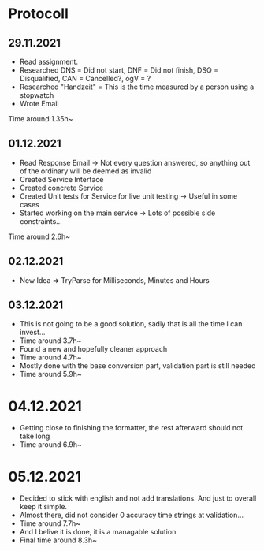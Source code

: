 # Protocoll
## 29.11.2021
+ Read assignment.
+ Researched DNS = Did not start, DNF = Did not finish, DSQ = Disqualified, CAN = Cancelled?, ogV = ?
+ Researched "Handzeit" = This is the time measured by a person using a stopwatch
+ Wrote Email  

Time around 1.35h~

## 01.12.2021
+ Read Response Email -> Not every question answered, so anything out of the ordinary will be deemed as invalid
+ Created Service Interface
+ Created concrete Service
+ Created Unit tests for Service for live unit testing -> Useful in some cases
+ Started working on the main service -> Lots of possible side constraints...

Time around 2.6h~

## 02.12.2021
+ New Idea => TryParse for Milliseconds, Minutes and Hours

## 03.12.2021
+ This is not going to be a good solution, sadly that is all the time I can invest...
+ Time around 3.7h~
+ Found a new and hopefully cleaner approach
+ Time around 4.7h~
+ Mostly done with the base conversion part, validation part is still needed
+ Time around 5.9h~

# 04.12.2021
+ Getting close to finishing the formatter, the rest afterward should not take long
+ Time around 6.9h~

# 05.12.2021
+ Decided to stick with english and not add translations. And just to overall keep it simple.
+ Almost there, did not consider 0 accuracy time strings at validation...
+ Time around 7.7h~
+ And I belive it is done, it is a managable solution.
+ Final time around 8.3h~
